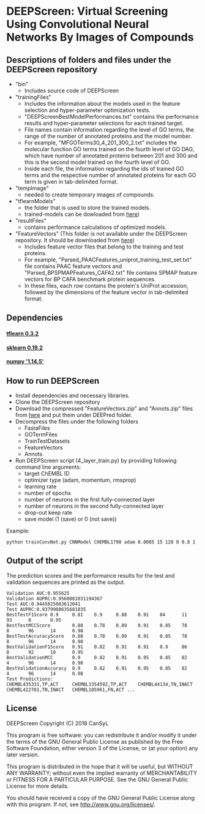 # DEEPScreen: Virtual Screening Using Convolutional Neural Networks By Images of Compounds

## Descriptions of folders and files under the DEEPScreen repository
* "bin"
    * Includes source code of DEEPScreen
* "trainingFiles"
    * Includes the information about the models used in the feature selection and hyper-parameter optimization tests.
    * "DEEPScreenBestModelPerformances.txt" contains the performance results and hyper-parameter selections for each trained target. 
    * File names contain information regarding the level of GO terms, the range of the number of annotated proteins and the model number.
    * For example, "MFGOTerms30_4_201_300_2.txt" includes the molecular function GO terms trained on the fourth level of GO DAG, which have number of annotated proteins between 201 and 300 and this is the second model trained on the fourth level of GO.
    * Inside each file, the information regarding the ids of trained GO terms and the respective number of annotated proteins for each GO term is given in tab-delimited format.
* "tempImage"
    * needed to create temporary images of compounds.
* "tflearnModels"
    * the folder that is used to store the trained models.
    * trained-models can be dowloaded from [here](http://google.com))
* "resultFiles"
    * contains performance calculations of optimized models.
* "FeatureVectors" (This folder is not available under the DEEPScreen repository. It should be downloaded from [here](http://goo.gl/Kd7FkU))
    * Includes feature vector files that belong to the training and test proteins.
    * For example, "Parsed_PAACFeatures_uniprot_training_test_set.txt" file contains PAAC feature vectors and "Parsed_BPSPMAPFeatures_CAFA2.txt" file contains SPMAP feature vectors for BP CAFA benchmark protein sequences.
    * In these files, each row contains the protein's UniProt accession, followed by the dimensions of the feature vector in  tab-delimited format.
         
## Dependencies
#### [tflearn 0.3.2](https://pypi.org/project/tflearn/)
#### [sklearn 0.19.2](https://scikit-learn.org/0.19/install.html)
#### [numpy '1.14.5'](https://pypi.python.org/pypi/numpy/1.13.3)


## How to run DEEPScreen
* Install dependencies and necessary libraries.
* Clone the DEEPScreen repository
* Download the compressed "FeatureVectors.zip" and "Annots.zip" files from [here](http://goo.gl/Kd7FkU) and put them under DEEPred folder. 
* Decompress the files under the following folders
    * FastaFiles
    * GOTermFiles
    * TrainTestDatasets
    * FeatureVectors
    * Annots
* Run DEEPScreen script (4_layer_train.py) by providing following command line arguments:
    * target ChEMBL ID
    * optimizer type (adam, momentum, rmsprop)
    * learning rate
    * number of epochs
    * number of neurons in the first fully-connected layer
    * number of neurons in the second fully-connected layer
    * drop-out keep rate
    * save model (1 (save) or 0 (not save))


Example:
```
python trainConvNet.py CNNModel CHEMBL1790 adam 0.0005 15 128 0 0.8 1
```
## Output of the script
The prediction scores and the performance results for the test and validation sequences are printed as the output.
```
Validation AUC:0.955625
Validation AUPRC:0.9560081031194367
Test AUC:0.9445025083612041
Test AUPRC:0.9379908635681835
BestTestF1Score 0.9     0.81    0.9     0.88    0.91    84      11      93      8       0.95
BestTestMCCScore        0.88    0.78    0.89    0.91    0.85    78      8       96      14      0.98
BestTestAccuracyScore   0.88    0.78    0.89    0.91    0.85    78      8       96      14      0.98
BestValidationF1Score   0.91    0.82    0.91    0.91    0.9     86      8       92      10      0.95
BestValidationMCC       0.9     0.82    0.91    0.95    0.85    82      4       96      14      0.98
BestValidationAccuracy  0.9     0.82    0.91    0.95    0.85    82      4       96      14      0.98
Test Predictions:
CHEMBL435331,TP,ACT     CHEMBL3354592,TP,ACT    CHEMBL44134,TN,INACT    CHEMBL422701,TN,INACT   CHEMBL105961,FN,ACT ...
```
## License
DEEPScreen
    Copyright (C) 2018 CanSyL

This program is free software: you can redistribute it and/or modify it under the terms of the GNU General Public License as published by the Free Software Foundation, either version 3 of the License, or (at your option) any later version.

This program is distributed in the hope that it will be useful, but WITHOUT ANY WARRANTY; without even the implied warranty of MERCHANTABILITY or FITNESS FOR A PARTICULAR PURPOSE. See the GNU General Public License for more details.

You should have received a copy of the GNU General Public License along with this program.  If not, see <http://www.gnu.org/licenses/>.

